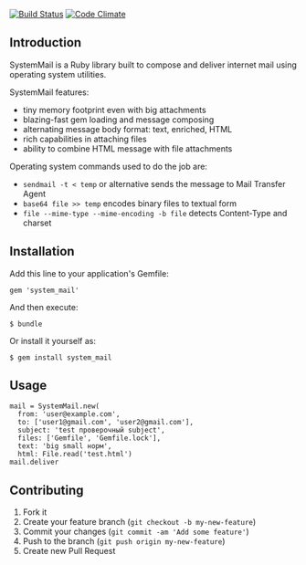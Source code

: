 [![Build Status](https://travis-ci.org/ujifgc/system_mail.png)](https://travis-ci.org/ujifgc/system_mail)
[![Code Climate](https://codeclimate.com/github/ujifgc/system_mail.png)](https://codeclimate.com/github/ujifgc/system_mail)

## Introduction

SystemMail is a Ruby library built to compose and deliver internet mail using
operating system utilities.

SystemMail features:

* tiny memory footprint even with big attachments
* blazing-fast gem loading and message composing
* alternating message body format: text, enriched, HTML
* rich capabilities in attaching files
* ability to combine HTML message with file attachments

Operating system commands used to do the job are:

* `sendmail -t < temp` or alternative sends the message to Mail Transfer Agent
* `base64 file >> temp` encodes binary files to textual form
* `file --mime-type --mime-encoding -b file` detects Content-Type and charset

## Installation

Add this line to your application's Gemfile:

    gem 'system_mail'

And then execute:

    $ bundle

Or install it yourself as:

    $ gem install system_mail

## Usage

    mail = SystemMail.new(
      from: 'user@example.com',
      to: ['user1@gmail.com', 'user2@gmail.com'],
      subject: 'test проверочный subject',
      files: ['Gemfile', 'Gemfile.lock'],
      text: 'big small норм',
      html: File.read('test.html')
    mail.deliver

## Contributing

1. Fork it
2. Create your feature branch (`git checkout -b my-new-feature`)
3. Commit your changes (`git commit -am 'Add some feature'`)
4. Push to the branch (`git push origin my-new-feature`)
5. Create new Pull Request
